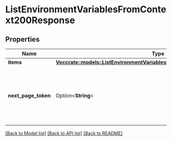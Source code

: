 # ListEnvironmentVariablesFromContext200Response

## Properties

Name | Type | Description | Notes
------------ | ------------- | ------------- | -------------
**items** | [**Vec<crate::models::ListEnvironmentVariablesFromContext200ResponseItemsInner>**](listEnvironmentVariablesFromContext_200_response_items_inner.md) |  | 
**next_page_token** | Option<**String**> | A token to pass as a `page-token` query parameter to return the next page of results. | 

[[Back to Model list]](../README.md#documentation-for-models) [[Back to API list]](../README.md#documentation-for-api-endpoints) [[Back to README]](../README.md)


